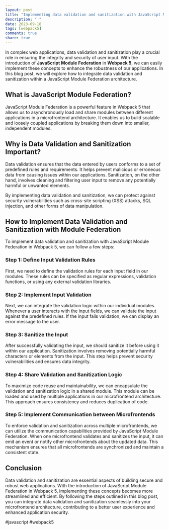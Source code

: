 ```yaml
---
layout: post
title: "Implementing data validation and sanitization with JavaScript Module Federation in Webpack 5"
description: " "
date: 2023-09-18
tags: [webpack5]
comments: true
share: true
---
```


In complex web applications, data validation and sanitization play a crucial role in ensuring the integrity and security of user input. With the introduction of **JavaScript Module Federation** in **Webpack 5**, we can easily implement these concepts to enhance the robustness of our applications. In this blog post, we will explore how to integrate data validation and sanitization within a JavaScript Module Federation architecture.

## What is JavaScript Module Federation?

JavaScript Module Federation is a powerful feature in Webpack 5 that allows us to asynchronously load and share modules between different applications in a microfrontend architecture. It enables us to build scalable and loosely coupled applications by breaking them down into smaller, independent modules.

## Why is Data Validation and Sanitization Important?

Data validation ensures that the data entered by users conforms to a set of predefined rules and requirements. It helps prevent malicious or erroneous data from causing issues within our applications. Sanitization, on the other hand, involves cleaning and filtering user input to remove any potentially harmful or unwanted elements.

By implementing data validation and sanitization, we can protect against security vulnerabilities such as cross-site scripting (XSS) attacks, SQL injection, and other forms of data manipulation.

## How to Implement Data Validation and Sanitization with Module Federation

To implement data validation and sanitization with JavaScript Module Federation in Webpack 5, we can follow a few steps:

### Step 1: Define Input Validation Rules

First, we need to define the validation rules for each input field in our modules. These rules can be specified as regular expressions, validation functions, or using any external validation libraries.

### Step 2: Implement Input Validation

Next, we can integrate the validation logic within our individual modules. Whenever a user interacts with the input fields, we can validate the input against the predefined rules. If the input fails validation, we can display an error message to the user.

### Step 3: Sanitize the Input

After successfully validating the input, we should sanitize it before using it within our application. Sanitization involves removing potentially harmful characters or elements from the input. This step helps prevent security vulnerabilities and ensures data integrity.

### Step 4: Share Validation and Sanitization Logic

To maximize code reuse and maintainability, we can encapsulate the validation and sanitization logic in a shared module. This module can be loaded and used by multiple applications in our microfrontend architecture. This approach ensures consistency and reduces duplication of code.

### Step 5: Implement Communication between Microfrontends

To enforce validation and sanitization across multiple microfrontends, we can utilize the communication capabilities provided by JavaScript Module Federation. When one microfrontend validates and sanitizes the input, it can emit an event or notify other microfrontends about the updated data. This mechanism ensures that all microfrontends are synchronized and maintain a consistent state.

## Conclusion

Data validation and sanitization are essential aspects of building secure and robust web applications. With the introduction of JavaScript Module Federation in Webpack 5, implementing these concepts becomes more streamlined and efficient. By following the steps outlined in this blog post, you can integrate data validation and sanitization seamlessly into your microfrontend architecture, contributing to a better user experience and enhanced application security.

\#javascript #webpack5